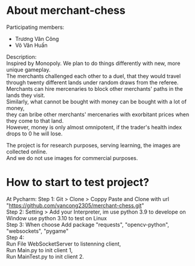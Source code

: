 # About merchant-chess

Participating members:</br>
+ Trương Văn Công </br>
+ Võ Văn Huấn </br>

Description:</br>
Inspired by Monopoly. We plan to do things differently with new, more unique gameplay. <br>
The merchants challenged each other to a duel, that they would travel through twenty different lands under random draws from the referee. <br>
Merchants can hire mercenaries to block other merchants' paths in the lands they visit. <br>
Similarly, what cannot be bought with money can be bought with a lot of money, <br>
they can bribe other merchants' mercenaries with exorbitant prices when they come to that land. <br> 
However, money is only almost omnipotent, if the trader's health index drops to 0 he will lose. <br>

The project is for research purposes, serving learning, the images are collected online.  <br>
And we do not use images for commercial purposes.

# How to start to test project?

At Pycharm:
Step 1: Git > Clone > Coppy Paste and Clone with url "https://github.com/vancong2305/merchant-chess.git" <br>
Step 2: Setting > Add your Interpreter, im use python 3.9 to develope on Window use python 3.10 to test on Linux <br>
Step 3: When choose Add package "requests", "opencv-python", "websockets", "pygame" <br>
Step 4: <br> 
        Run File WebSocketServer to listenning client, <br>
        Run Main.py to init client 1, <br>
        Run MainTest.py to init client 2.

